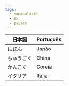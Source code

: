 ```yaml
---
tags:
  - vocabulario
  - n5
  - paises
---
```


| 日本語   | Português |
| ----- | --------- |
| にほん   | Japão     |
| ちゅうごく | China     |
| かんこく  | Coreia    |
| イタリア  | Itália    |